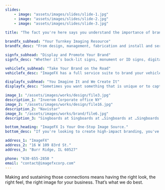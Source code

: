 ```yaml
---
slides:
    - image: "assets/images/slides/slide-1.jpg"
    - image: "assets/images/slides/slide-2.jpg"
    - image: "assets/images/slides/slide-3.jpg"
    
title: "The fact you're here says you understand the importance of branding environments that create connections with your customers."

brandfx_subhead: "Your Turnkey Imaging Resource"
brandfx_desc: "From design, management, fabrication and install and service, we are your complete interior and exterior branding solution."

signfx_subhead: "Display and Promote Your Brand"
signfx_desc: "Whether it’s back-lit signs, monument or ID signs, digital display signage or graphics of all sizes, the overall look and feel of your signage play a role in how customers experience your environment. SignFX does not overlook a single detail."

vehiclefx_subhead: "Take Your Brand on the Road"
vehiclefx_desc: "ImageFX has a full service suite to brand your vehicle from marketing, design, production and install. We will help you get your message displayed in an effective and professional way."

displayfx_subhead: "You Imagine It and We Create It"
displayfx_desc: "Sometimes you want something that is unique or to capture a specic audience. Let us help you bring your idea or space to life."

image_1: "/assets/images/works/design/file3.jpg"
description_1: "Inverom Corporate office NY"
image_2: "/assets/images/works/design/file16.jpg"
description_2: "Navistar"
image_3: "/assets/images/works/brand/file6.jpg"
description_3: "Singboards at Singboards at …Singboards at …Singboards at ……"

bottom_heading: "ImageFX Is Your One-Stop Image Source."
bottom_desc: "If you're looking to create high-impact branding, you've come to the right place. Our suite of customizable services range from total imaging solutions and environmental branding to vehicle branding and signage."

address_1: "ImageFX"
address_2: "16 W 109 83rd St."
address_3: "Burr Ridge, IL 60527"

phone: "630-655-2850 "
email: "contact@imagefxcorp.com"
---
```


Making and sustaining those connections means having the right look, the right feel, the right image for your business. That’s what we do best.